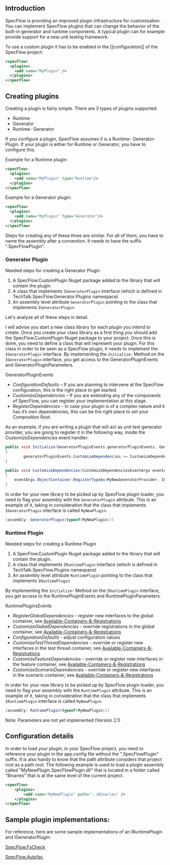 ## Introduction

SpecFlow is providing an improved plugin infrastructure for customization. You can implement SpecFlow plugins that can change the behavior of the built-in generator and runtime components. A typical plugin can for example provide support for a new unit testing framework.

To use a custom plugin it has to be enabled in the [[configuration]] of the SpecFlow project:

```xml
<specFlow>
  <plugins>
    <add name="MyPlugin" />
  </plugins>
</specFlow>
```

## Creating plugins

Creating a plugin is fairly simple. There are 3 types of plugins supported:
* Runtime
* Generator
* Runtime- Generator

If you configure a plugin, SpecFlow assumes it is a Runtime- Generator- Plugin. If your plugin is either for Runtime or Generator, you have to configure this.

Example for a Runtime plugin:
```xml
<specFlow>
  <plugins>
    <add name="MyPlugin" type="Runtime"/>
  </plugins>
</specFlow>
```

Example for a Generator plugin:
```xml
<specFlow>
  <plugins>
    <add name="MyPlugin" type="Generator"/>
  </plugins>
</specFlow>
```

Steps for creating any of these three are similar. 
For all of them, you have to name the assembly after a convention. It needs to have the suffix ".SpecFlowPlugin".

### Generator Plugin
Needed steps for creating a Generator Plugin
1. A SpecFlow.CustomPlugin Nuget package added to the library that will contain the plugin.
2. A class that implements `IGeneratorPlugin` interface (which is defined in TechTalk.SpecFlow.Generator.Plugins namespace)
3. An assembly level attribute `GeneratorPlugin` pointing to the class that implements `IGeneratorPlugin`

Let's analyze all of these steps in detail.

I will advise you start a new class library for each plugin you intend to create. Once you create your class library as a first thing you should add the SpecFlow.CustomPlugin Nuget package to your project.
Once this is done, you need to define a class that will represent your plugin. For this class in order to be seen as a SpecFlow plugin, it needs to implement the `IGeneratorPlugin` interface.
By implementing the `Initialize`- Method on the `IGeneratorPlugin` interface, you get access to the GeneratorPluginEvents and GeneratorPluginParameters.

GeneratorPluginEvents
- *ConfigurationDefaults* – If you are planning to intervene at the SpecFlow configuration, this is the right place to get started.
- *CustomizeDependencies* – If you are extending any of the components of SpecFlow, you can register your implementation at this stage.
- *RegisterDependencies* – In case your plugin is of a complex nature and it has it’s own dependencies, this can be the right place to set your Composition Root.

As an example, if you are writing a plugin that will act as unit test generator provider, you are going to register it in the following way, inside the *CustomizeDependencies* event handler:

```csharp
public void Initialize(GeneratorPluginEvents generatorPluginEvents, GeneratorPluginParameters generatorPluginParameters)
{
        generatorPluginEvents.CustomizeDependencies += CustomizeDependencies;
}

public void CustomizeDependencies(CustomizeDependenciesEventArgs eventArgs)
{
	eventArgs.ObjectContainer.RegisterTypeAs<MyNewGeneratorProvider, IUnitTestGeneratorProvider>();
}
```

In order for your new library to be picked up by SpecFlow plugin loader, you need to flag your assembly with the `GeneratorPlugin` attribute. This is an example of it, taking in consideration that  the class that implements `IGeneratorPlugin` interface is called `MyNewPlugin`.
```csharp
[assembly: GeneratorPlugin(typeof(MyNewPlugin))]
```

### Runtime Plugin
Needed steps for creating a Runtime Plugin
1. A SpecFlow.CustomPlugin Nuget package added to the library that will contain the plugin.
2. A class that implements `IRuntimePlugin` interface (which is defined in TechTalk.SpecFlow.Plugins namespace)
3. An assembly level attribute `RuntimePlugin` pointing to the class that implements `IRuntimePlugin`

By implementing the `Initialize`- Method on the `IRuntimePlugin` interface, you get access to the RuntimePluginEvents and RuntimePluginParameters.

RuntimePluginsEvents
- *RegisterGlobalDependencies* - register new interfaces to the global container, see <a href="https://github.com/techtalk/SpecFlow/wiki/Available-Containers-&-Registrations">Available-Containers-&-Registrations</a>
- *CustomizeGlobalDependencies* - override registrations in the global container, see <a href="https://github.com/techtalk/SpecFlow/wiki/Available-Containers-&-Registrations">Available-Containers-&-Registrations</a>
- *ConfigurationDefaults* - adjust configuration values
- *CustomizeTestThreadDependencies* - override or register new interfaces in the test thread container, see <a href="https://github.com/techtalk/SpecFlow/wiki/Available-Containers-&-Registrations">Available-Containers-&-Registrations</a>
- *CustomizeFeatureDependencies* - override or register new interfaces in the feature container, see <a href="https://github.com/techtalk/SpecFlow/wiki/Available-Containers-&-Registrations">Available-Containers-&-Registrations</a>
- *CustomizeScenarioDependencies* - override or register new interfaces in the scenario container, see <a href="https://github.com/techtalk/SpecFlow/wiki/Available-Containers-&-Registrations">Available-Containers-&-Registrations</a>

In order for your new library to be picked up by SpecFlow plugin loader, you need to flag your assembly with the `RuntimePlugin` attribute. This is an example of it, taking in consideration that the class that implements `IRuntimePlugin` interface is called `MyNewPlugin`.
```csharp
[assembly: RuntimePlugin(typeof(MyNewPlugin))]
```

Note: Parameters are not yet implemented (Version 2.1)

## Configuration details

In order to load your plugin, in your SpecFlow project, you need to reference your plugin in the app.config file without the ".SpecFlowPlugin" suffix. It is also handy to know that the path attribute considers that project root as a path root. The following example is used to load a plugin assembly called "MyNewPlugin.SpecFlowPlugin.dll" that is located in a folder called "Binaries" that is at the same level of the current project.

```xml
<specFlow>
	<plugins>
		<add name="MyNewPlugin" path="..\Binaries" />
	</plugins>
</specFlow>
```
## Sample plugin implementations:

For reference, here are some sample implementations of an IRuntimePlugin and IGeneratorPlugin:

[SpecFlow.FsCheck](https://github.com/gasparnagy/SpecFlow.FsCheck/blob/master/src/SpecFlow.FsCheck.SpecFlowPlugin/FsCheckPlugin.cs)

[SpecFlow.Autofac](https://github.com/phatcher/SpecFlow.Unity/blob/master/code/SpecFlow.Unity.SpecFlowPlugin/UnityPlugin.cs)
